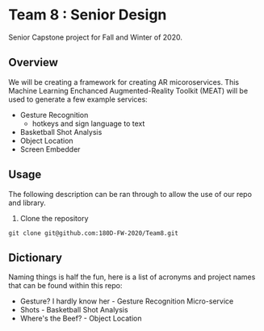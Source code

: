 # Team 8 : Senior Design

Senior Capstone project for Fall and Winter of 2020. 

## Overview

We will be creating a framework for creating AR micoroservices. This Machine Learning Enchanced Augmented-Reality Toolkit (MEAT) will be used to generate a few example services:

-  Gesture Recognition
    - hotkeys and sign language to text
- Basketball Shot Analysis
- Object Location
- Screen Embedder

## Usage

The following description can be ran through to allow the use of our repo and library.

1. Clone the repository

```
git clone git@github.com:180D-FW-2020/Team8.git
```

## Dictionary
Naming things is half the fun, here is a list of acronyms and project names that can be found within this repo:

- Gesture? I hardly know her - Gesture Recognition Micro-service
- Shots - Basketball Shot Analysis
- Where's the Beef? - Object Location

